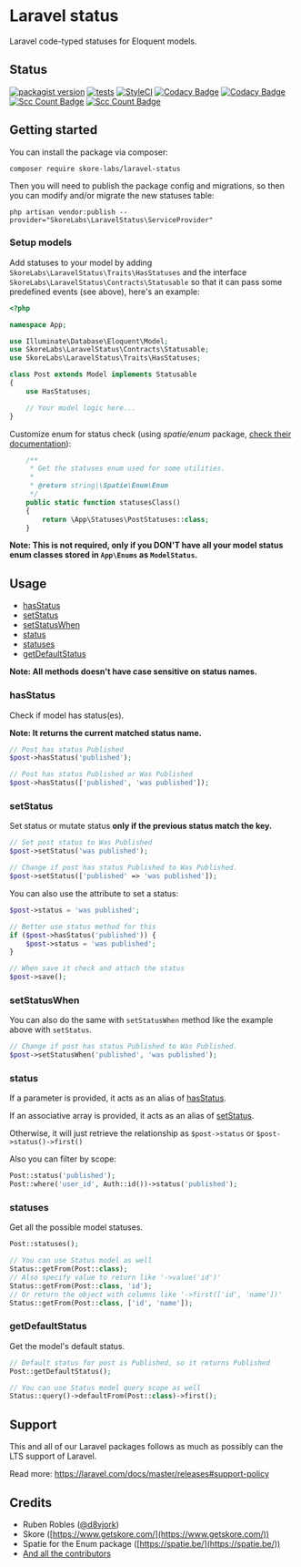 # Laravel status

Laravel code-typed statuses for Eloquent models.

## Status

[![packagist version](https://img.shields.io/packagist/v/skore-labs/laravel-status)](https://packagist.org/packages/skore-labs/laravel-status) [![tests](https://github.com/skore/laravel-status/actions/workflows/tests.yml/badge.svg)](https://github.com/skore/laravel-status/actions/workflows/tests.yml) [![StyleCI](https://github.styleci.io/repos/226506454/shield?style=flat&branch=master)](https://github.styleci.io/repos/226506454) [![Codacy Badge](https://app.codacy.com/project/badge/Grade/33ee151f19bd45f99ddcfcaeca621327)](https://www.codacy.com/gh/skore/laravel-status/dashboard?utm_source=github.com&amp;utm_medium=referral&amp;utm_content=skore/laravel-status&amp;utm_campaign=Badge_Grade) [![Codacy Badge](https://app.codacy.com/project/badge/Coverage/33ee151f19bd45f99ddcfcaeca621327)](https://www.codacy.com/gh/skore/laravel-status/dashboard?utm_source=github.com&utm_medium=referral&utm_content=skore/laravel-status&utm_campaign=Badge_Coverage) [![Scc Count Badge](https://sloc.xyz/github/skore/laravel-status?category=code)](https://github.com/skore/laravel-status) [![Scc Count Badge](https://sloc.xyz/github/skore/laravel-status?category=comments)](https://github.com/skore/laravel-status)

## Getting started

You can install the package via composer:

```
composer require skore-labs/laravel-status
```

Then you will need to publish the package config and migrations, so then you can modify and/or migrate the new statuses table:

```
php artisan vendor:publish --provider="SkoreLabs\LaravelStatus\ServiceProvider"
```

### Setup models

Add statuses to your model by adding `SkoreLabs\LaravelStatus\Traits\HasStatuses` and the interface `SkoreLabs\LaravelStatus\Contracts\Statusable` so that it can pass some predefined events (see above), here's an example:

```php
<?php

namespace App;

use Illuminate\Database\Eloquent\Model;
use SkoreLabs\LaravelStatus\Contracts\Statusable;
use SkoreLabs\LaravelStatus\Traits\HasStatuses;

class Post extends Model implements Statusable
{
    use HasStatuses;

    // Your model logic here...
}
```

Customize enum for status check (using _spatie/enum_ package, [check their documentation](https://docs.spatie.be/enum/v2/introduction/)):

```php
    /**
     * Get the statuses enum used for some utilities.
     * 
     * @return string|\Spatie\Enum\Enum
     */
    public static function statusesClass()
    {
        return \App\Statuses\PostStatuses::class;
    }
```

**Note: This is not required, only if you DON'T have all your model status enum classes stored in `App\Enums` as `ModelStatus`.**

## Usage

- [hasStatus](#hasStatus)
- [setStatus](#setStatus)
- [setStatusWhen](#setStatusWhen)
- [status](#status)
- [statuses](#statuses)
- [getDefaultStatus](#getDefaultStatus)

**Note: All methods doesn't have case sensitive on status names.**

### hasStatus

Check if model has status(es).

**Note: It returns the current matched status name.**

```php
// Post has status Published
$post->hasStatus('published');

// Post has status Published or Was Published
$post->hasStatus(['published', 'was published']);
```

### setStatus

Set status or mutate status **only if the previous status match the key.**

```php
// Set post status to Was Published
$post->setStatus('was published');

// Change if post has status Published to Was Published.
$post->setStatus(['published' => 'was published']);
```

You can also use the attribute to set a status:

```php
$post->status = 'was published';

// Better use status method for this
if ($post->hasStatus('published')) {
    $post->status = 'was published';
}

// When save it check and attach the status
$post->save();
```

### setStatusWhen

You can also do the same with `setStatusWhen` method like the example above with `setStatus`.

```php
// Change if post has status Published to Was Published.
$post->setStatusWhen('published', 'was published');
```

### status

If a parameter is provided, it acts as an alias of [hasStatus](#hasStatus).

If an associative array is provided, it acts as an alias of [setStatus](#setStatus).

Otherwise, it will just retrieve the relationship as `$post->status` or `$post->status()->first()`

Also you can filter by scope:

```php
Post::status('published');
Post::where('user_id', Auth::id())->status('published');
```

### statuses

Get all the possible model statuses.

```php
Post::statuses();

// You can use Status model as well
Status::getFrom(Post::class);
// Also specify value to return like '->value('id')'
Status::getFrom(Post::class, 'id');
// Or return the object with columns like '->first(['id', 'name'])'
Status::getFrom(Post::class, ['id', 'name']);
```

### getDefaultStatus

Get the model's default status.

```php
// Default status for post is Published, so it returns Published
Post::getDefaultStatus();

// You can use Status model query scope as well
Status::query()->defaultFrom(Post::class)->first();
```

## Support

This and all of our Laravel packages follows as much as possibly can the LTS support of Laravel.

Read more: https://laravel.com/docs/master/releases#support-policy

## Credits

- Ruben Robles ([@d8vjork](https://github.com/d8vjork))
- Skore ([https://www.getskore.com/](https://www.getskore.com/))
- Spatie for the Enum package ([https://spatie.be/](https://spatie.be/))
- [And all the contributors](https://github.com/skore-labs/laravel-status/graphs/contributors)
